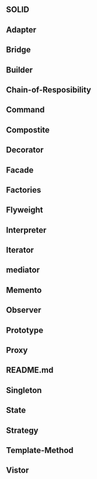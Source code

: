 ## SOLID

## Adapter

## Bridge

## Builder

## Chain-of-Resposibility

## Command

## Compostite

## Decorator

## Facade

## Factories

## Flyweight

## Interpreter

## Iterator

## mediator

## Memento

## Observer

## Prototype

## Proxy

## README.md

## Singleton

## State

## Strategy

## Template-Method

## Vistor


